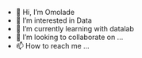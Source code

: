 - 👋 Hi, I’m Omolade
- 👀 I’m interested in Data 
- 🌱 I’m currently learning with datalab
- 💞️ I’m looking to collaborate on ...
- 📫 How to reach me ...

<!---
Lade01/Lade01 is a ✨ special ✨ repository because its `README.md` (this file) appears on your GitHub profile.
You can click the Preview link to take a look at your changes.
--->
